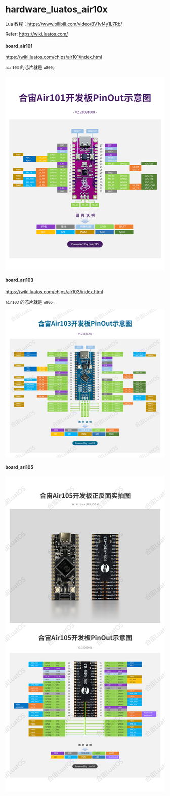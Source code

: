 # hardware_luatos_air10x

Lua 教程：https://www.bilibili.com/video/BV1vf4y1L7Rb/

Refer: https://wiki.luatos.com/

#### board_air101

https://wiki.luatos.com/chips/air101/index.html

`air103` 的芯片就是 `w800`。

#### ![board_air101](1.Board/air101_pinout.png)

#### board_ari103

https://wiki.luatos.com/chips/air103/index.html

`air103` 的芯片就是 `w806`。

![board_air103](1.Board/air103_pinout.png)

#### board_ari105

![board_air103](1.Board/air105_pinout.png)

